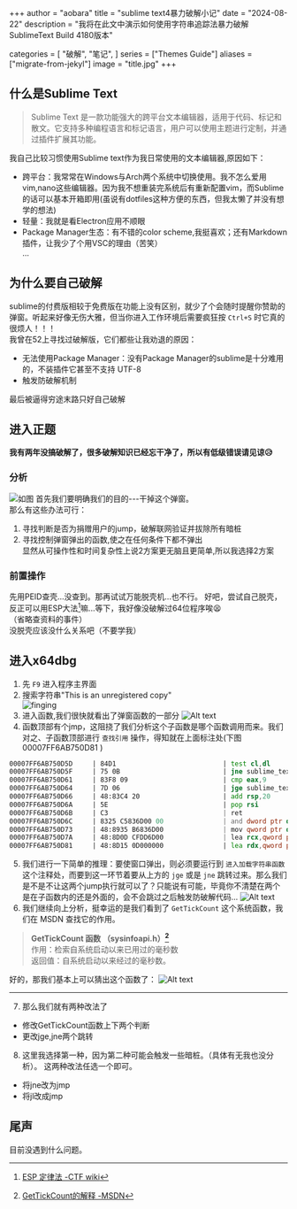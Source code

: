 +++
author = "aobara"
title = "sublime text4暴力破解小记"
date = "2024-08-22"
description = "我将在此文中演示如何使用字符串追踪法暴力破解SublimeText Build 4180版本"

categories = [
    "破解",
    "笔记",
]
series = ["Themes Guide"]
aliases = ["migrate-from-jekyl"]
image = "title.jpg"
+++
## 什么是Sublime Text
>Sublime Text 是一款功能强大的跨平台文本编辑器，适用于代码、标记和散文。它支持多种编程语言和标记语言，用户可以使用主题进行定制，并通过插件扩展其功能。
>
我自己比较习惯使用Sublime text作为我日常使用的文本编辑器,原因如下：

- 跨平台：我常常在Windows与Arch两个系统中切换使用。我不怎么爱用vim,nano这些编辑器。因为我不想重装完系统后有重新配置vim，而Sublime的话可以基本开箱即用(虽说有dotfiles这种方便的东西，但我太懒了并没有想学的想法)
- 轻量：我就是看Electron应用不顺眼
- Package Manager生态：有不错的color scheme,我挺喜欢；还有Markdown插件，让我少了个用VSC的理由（苦笑）  
...

## 为什么要自己破解
sublime的付费版相较于免费版在功能上没有区别，就少了个会随时提醒你赞助的弹窗。听起来好像无伤大雅，但当你进入工作环境后需要疯狂按 `Ctrl+S` 时它真的很烦人！！！  
我曾在52上寻找过破解版，它们都些让我劝退的原因：
- 无法使用Package Manager：没有Package Manager的sublime是十分难用的，不装插件它甚至不支持 UTF-8
- 触发防破解机制

最后被逼得穷途末路只好自己破解

## 进入正题

**我有两年没搞破解了，很多破解知识已经忘干净了，所以有低级错误请见谅😥**
### 分析
![如图](windows.jpg "图片1")
首先我们要明确我们的目的---干掉这个弹窗。  
那么有这些办法可行：
1. 寻找判断是否为捐赠用户的jump，破解联网验证并拔除所有暗桩
2. 寻找控制弹窗弹出的函数,使之在任何条件下都不弹出  
显然从可操作性和时间复杂性上说2方案更无脑且更简单,所以我选择2方案

### 前置操作
先用PEID查壳...没查到。那再试试万能脱壳机...也不行。
好吧，尝试自己脱壳，反正可以用ESP大法[^1]嘛...等下，我好像没破解过64位程序唉😫  
（省略查资料的事件）  
没脱壳应该没什么关系吧（不要学我）

[^1]:[ESP 定律法 -CTF wiki](https://ctf-wiki.org/reverse/platform/windows/unpack/esp/#:~:text=ESP%20%E5%AE%9A%E5%BE%8B%E6%B3%95%20ESP%20%E5%AE%9A%E5%BE%8B%E6%B3%95%E6%98%AF%E8%84%B1%E5%A3%B3%E7%9A%84%E5%88%A9%E5%99%A8%2C%20%E6%98%AF%E5%BA%94%E7%94%A8%E9%A2%91%E7%8E%87%E6%9C%80%E9%AB%98%E7%9A%84%E8%84%B1%E5%A3%B3%E6%96%B9%E6%B3%95%E4%B9%8B%E4%B8%80.%20%E8%A6%81%E7%82%B9%20ESP%20%E5%AE%9A%E5%BE%8B%E7%9A%84%E5%8E%9F%E7%90%86%E5%9C%A8%E4%BA%8E%E5%88%A9%E7%94%A8%E7%A8%8B%E5%BA%8F%E4%B8%AD%E5%A0%86%E6%A0%88%E5%B9%B3%E8%A1%A1%E6%9D%A5%E5%BF%AB%E9%80%9F%E6%89%BE%E5%88%B0,%E7%94%B1%E4%BA%8E%E5%9C%A8%E7%A8%8B%E5%BA%8F%E8%87%AA%E8%A7%A3%E5%AF%86%E6%88%96%E8%80%85%E8%87%AA%E8%A7%A3%E5%8E%8B%E8%BF%87%E7%A8%8B%E4%B8%AD%2C%20%E4%B8%8D%E5%B0%91%E5%A3%B3%E4%BC%9A%E5%85%88%E5%B0%86%E5%BD%93%E5%89%8D%E5%AF%84%E5%AD%98%E5%99%A8%E7%8A%B6%E6%80%81%E5%8E%8B%E6%A0%88%2C%20%E5%A6%82%E4%BD%BF%E7%94%A8%20pushad%2C%20%E5%9C%A8%E8%A7%A3%E5%8E%8B%E7%BB%93%E6%9D%9F%E5%90%8E%2C%20%E4%BC%9A%E5%B0%86%E4%B9%8B%E5%89%8D%E7%9A%84%E5%AF%84%E5%AD%98%E5%99%A8%E5%80%BC%E5%87%BA%E6%A0%88%2C%20%E5%A6%82%E4%BD%BF%E7%94%A8%20popad.)
## 进入x64dbg
1. 先  `F9` 进入程序主界面
2. 搜索字符串"This is an unregistered copy"  
![finging](finding.png "rutu")
3. 进入函数,我们很快就看出了弹窗函数的一部分
![Alt text](1.png "Optional title")
4. 函数顶部有个jmp，这阻挠了我们分析这个子函数是哪个函数调用而来。我们对之、子函数顶部进行 ` 查找引用 ` 操作，得知就在上面标注处(下图 00007FF6AB750D81 )
```asm
00007FF6AB750D5D     | 84D1                           | test cl,dl                                        |
00007FF6AB750D5F     | 75 0B                          | jne sublime_text.7FF6AB750D6C                     |
00007FF6AB750D61     | 83F8 09                        | cmp eax,9                                         | 09:'\t'
00007FF6AB750D64     | 7D 06                          | jge sublime_text.7FF6AB750D6C                     |
00007FF6AB750D66     | 48:83C4 20                     | add rsp,20                                        |
00007FF6AB750D6A     | 5E                             | pop rsi                                           |
00007FF6AB750D6B     | C3                             | ret                                               |
00007FF6AB750D6C     | 8325 C5836D00 00               | and dword ptr ds:[7FF6ABE29138],0                 |
00007FF6AB750D73     | 48:8935 B6836D00               | mov qword ptr ds:[7FF6ABE29130],rsi               |
00007FF6AB750D7A     | 48:8D0D CFDD6D00               | lea rcx,qword ptr ds:[7FF6ABE2EB50]               |
00007FF6AB750D81     | 48:8D15 0D000000               | lea rdx,qword ptr ds:[7FF6AB750D95]               | 进入加载字符串函数

```
5. 我们进行一下简单的推理：要使窗口弹出，则必须要运行到 `进入加载字符串函数` 这个注释处，而要到这一环节着要从上方的 ` jge ` 或是 ` jne ` 跳转过来。那么我们是不是不让这两个jump执行就可以了？只能说有可能，毕竟你不清楚在两个是在子函数内的还是外面的，会不会跳过之后触发防破解代码...
![Alt text](2.png "Optional title")
6. 我们继续向上分析，挺幸运的是我们看到了 `GetTickCount` 这个系统函数，我们在 MSDN 查找它的作用。
>**GetTickCount 函数 （sysinfoapi.h）[^2]**  
>作用：检索自系统启动以来已用过的毫秒数  
>返回值：自系统启动以来经过的毫秒数。
>
>[^2]: [GetTickCount的解释 -MSDN](https://learn.microsoft.com/zh-cn/windows/win32/api/sysinfoapi/nf-sysinfoapi-gettickcount)

好的，那我们基本上可以猜出这个函数了：
 ![Alt text](3.png "Optional title")

---
 7. 那么我们就有两种改法了
 - 修改GetTickCount函数上下两个判断
 - 更改jge,jne两个跳转
 8. 这里我选择第一种，因为第二种可能会触发一些暗桩。（具体有无我也没分析）。
 这两种改法任选一个即可。
- 将jne改为jmp
- 将jl改成jmp

## 尾声
目前没遇到什么问题。